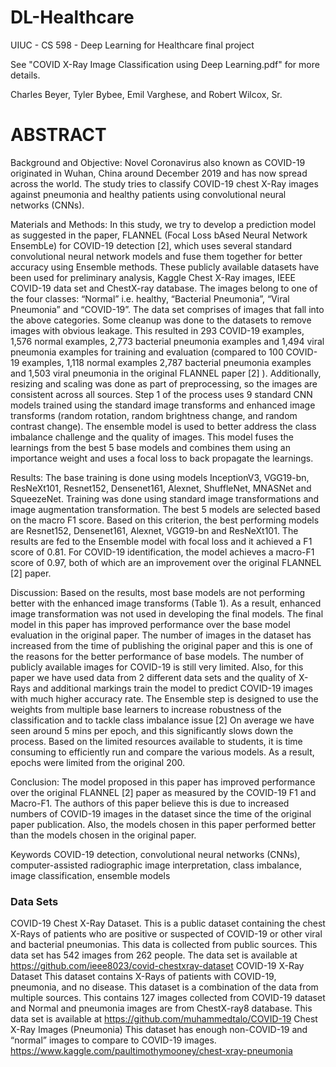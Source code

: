 # DL-Healthcare

UIUC - CS 598 - Deep Learning for Healthcare final project

See "COVID X-Ray Image Classification using Deep Learning.pdf" for more details.

Charles Beyer, Tyler Bybee, Emil Varghese, and Robert Wilcox, Sr.



# ABSTRACT 

Background and Objective: Novel Coronavirus also known as COVID-19 originated in Wuhan, China around December 2019 and has now spread across the world. The study tries to classify COVID-19 chest X-Ray images against pneumonia and healthy patients using convolutional neural networks (CNNs).

Materials and Methods: In this study, we try to develop a prediction model as suggested in the paper, FLANNEL (Focal Loss bAsed Neural Network EnsembLe) for COVID-19 detection [2], which uses several standard convolutional neural network models and fuse them together for better accuracy using Ensemble methods. These publicly available datasets have been used for preliminary analysis, Kaggle Chest X-Ray images, IEEE COVID-19 data set and ChestX-ray database. The images belong to one of the four classes: “Normal” i.e. healthy, “Bacterial Pneumonia”, “Viral Pneumonia” and “COVID-19”.  The data set comprises of images that fall into the above categories. Some cleanup was done to the datasets to remove images with obvious leakage. This resulted in 293 COVID-19 examples, 1,576 normal examples, 2,773 bacterial pneumonia examples and 1,494 viral pneumonia examples for training and evaluation (compared to 100 COVID-19 examples, 1,118 normal examples 2,787 bacterial pneumonia examples and 1,503 viral pneumonia in the original FLANNEL paper [2] ).  Additionally, resizing and scaling was done as part of preprocessing, so the images are consistent across all sources. Step 1 of the process uses 9 standard CNN models trained using the standard image transforms and enhanced image transforms (random rotation, random brightness change, and random contrast change). The ensemble model is used to better address the class imbalance challenge and the quality of images. This model fuses the learnings from the best 5 base models and combines them using an importance weight and uses a focal loss to back propagate the learnings. 

Results: The base training is done using models InceptionV3, VGG19-bn, ResNeXt101, Resnet152, Densenet161, Alexnet, ShuffleNet, MNASNet and SqueezeNet. Training was done using standard image transformations and image augmentation transformation. The best 5 models are selected based on the macro F1 score. Based on this criterion, the best performing models are Resnet152, Densenet161, Alexnet, VGG19-bn and ResNeXt101. The results are fed to the Ensemble model with focal loss and it achieved a F1 score of 0.81. For COVID-19 identification, the model achieves a macro-F1 score of 0.97, both of which are an improvement over the original FLANNEL [2] paper.

Discussion: Based on the results, most base models are not performing better with the enhanced image transforms (Table 1).  As a result, enhanced image transformation was not used in developing the final models.  The final model in this paper has improved performance over the base model evaluation in the original paper. The number of images in the dataset has increased from the time of publishing the original paper and this is one of the reasons for the better performance of base models. The number of publicly available images for COVID-19 is still very limited. Also, for this paper we have used data from 2 different data sets and the quality of X-Rays and additional markings train the model to predict COVID-19 images with much higher accuracy rate. The Ensemble step is designed to use the weights from multiple base learners to increase robustness of the classification and to tackle class imbalance issue [2]
On average we have seen around 5 mins per epoch, and this significantly slows down the process. Based on the limited resources available to students, it is time consuming to efficiently run and compare the various models.  As a result, epochs were limited from the original 200.

Conclusion:  The model proposed in this paper has improved performance over the original FLANNEL [2] paper as measured by the COVID-19 F1 and Macro-F1. The authors of this paper believe this is due to increased numbers of COVID-19 images in the dataset since the time of the original paper publication.  Also, the models chosen in this paper performed better than the models chosen in the original paper.

Keywords
COVID-19 detection, convolutional neural networks (CNNs), computer-assisted radiographic image interpretation, class imbalance, image classification, ensemble models


### Data Sets

COVID-19 Chest X-Ray Dataset. This is a public dataset containing the chest X-Rays of patients who are positive or suspected of COVID-19 or other viral and bacterial pneumonias. This data is collected from public sources. This data set has 542 images from 262 people. The data set is available at
https://github.com/ieee8023/covid-chestxray-dataset
COVID-19 X-Ray Dataset This dataset contains X-Rays of patients with COVID-19, pneumonia, and no disease. This dataset is a combination of the data from multiple sources. This contains 127 images collected from COVID-19 dataset and Normal and pneumonia images are from ChestX-ray8 database. This data set is available at https://github.com/muhammedtalo/COVID-19
Chest X-Ray Images (Pneumonia) This dataset has enough non-COVID-19 and “normal” images to compare to COVID-19 images. https://www.kaggle.com/paultimothymooney/chest-xray-pneumonia

